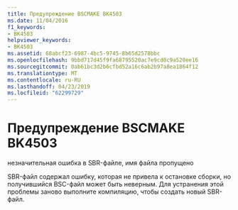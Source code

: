 ```yaml
---
title: Предупреждение BSCMAKE BK4503
ms.date: 11/04/2016
f1_keywords:
- BK4503
helpviewer_keywords:
- BK4503
ms.assetid: 68abcf23-6987-4bc5-9745-8b65d2578bbc
ms.openlocfilehash: 9bbd717d45f9fa68795520ac7e9cd0c9a520ee16
ms.sourcegitcommit: 0ab61bc3d2b6cfbd52a16c6ab2b97a8ea1864f12
ms.translationtype: MT
ms.contentlocale: ru-RU
ms.lasthandoff: 04/23/2019
ms.locfileid: "62299729"
---
```

# <a name="bscmake-warning-bk4503"></a>Предупреждение BSCMAKE BK4503

незначительная ошибка в SBR-файле, имя файла пропущено

SBR-файл содержал ошибку, которая не привела к остановке сборки, но получившийся BSC-файл может быть неверным. Для устранения этой проблемы заново выполните компиляцию, чтобы создать новый SBR-файл.